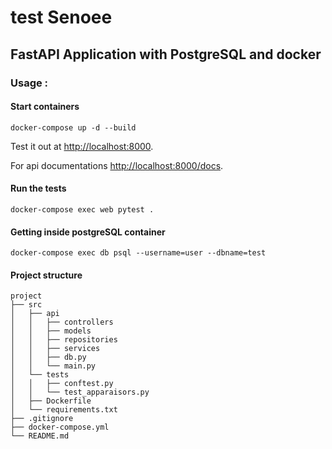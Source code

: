 # test Senoee

## FastAPI Application with PostgreSQL and docker

### Usage :

#### Start containers

```docker
docker-compose up -d --build 
```

Test it out at [http://localhost:8000](http://localhost:8000).

For api documentations  [http://localhost:8000/docs](http://localhost:8000/docs).

#### Run the tests

```docker
docker-compose exec web pytest . 
```

#### Getting inside postgreSQL container

```docker
docker-compose exec db psql --username=user --dbname=test 
```

#### Project structure

```
project
├── src
│   ├── api
│   │   ├── controllers
│   │   ├── models
│   │   ├── repositories
│   │   ├── services
│   │   ├── db.py
│   │   └── main.py
│   └── tests
│   │   ├── conftest.py
│   │   └── test_apparaisors.py
│   ├── Dockerfile
│   └── requirements.txt
├── .gitignore
├── docker-compose.yml
└── README.md
```